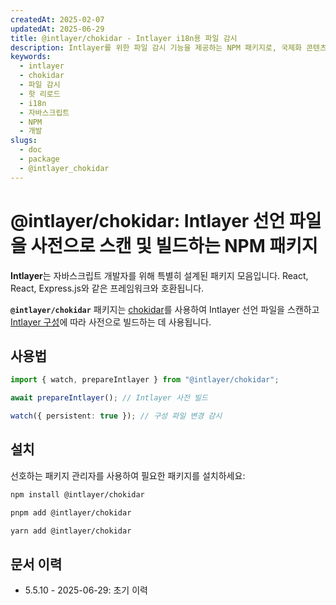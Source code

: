 ```yaml
---
createdAt: 2025-02-07
updatedAt: 2025-06-29
title: @intlayer/chokidar - Intlayer i18n용 파일 감시
description: Intlayer를 위한 파일 감시 기능을 제공하는 NPM 패키지로, 국제화 콘텐츠의 자동 업데이트 및 핫 리로딩을 가능하게 합니다.
keywords:
  - intlayer
  - chokidar
  - 파일 감시
  - 핫 리로드
  - i18n
  - 자바스크립트
  - NPM
  - 개발
slugs:
  - doc
  - package
  - @intlayer_chokidar
---
```


# @intlayer/chokidar: Intlayer 선언 파일을 사전으로 스캔 및 빌드하는 NPM 패키지

**Intlayer**는 자바스크립트 개발자를 위해 특별히 설계된 패키지 모음입니다. React, React, Express.js와 같은 프레임워크와 호환됩니다.

**`@intlayer/chokidar`** 패키지는 [chokidar](https://github.com/paulmillr/chokidar)를 사용하여 Intlayer 선언 파일을 스캔하고 [Intlayer 구성](https://github.com/aymericzip/intlayer/blob/main/docs/docs/ko/configuration.md)에 따라 사전으로 빌드하는 데 사용됩니다.

## 사용법

```ts
import { watch, prepareIntlayer } from "@intlayer/chokidar";

await prepareIntlayer(); // Intlayer 사전 빌드

watch({ persistent: true }); // 구성 파일 변경 감시
```

## 설치

선호하는 패키지 관리자를 사용하여 필요한 패키지를 설치하세요:

```bash packageManager="npm"
npm install @intlayer/chokidar
```

```bash packageManager="pnpm"
pnpm add @intlayer/chokidar
```

```bash packageManager="yarn"
yarn add @intlayer/chokidar
```

## 문서 이력

- 5.5.10 - 2025-06-29: 초기 이력
